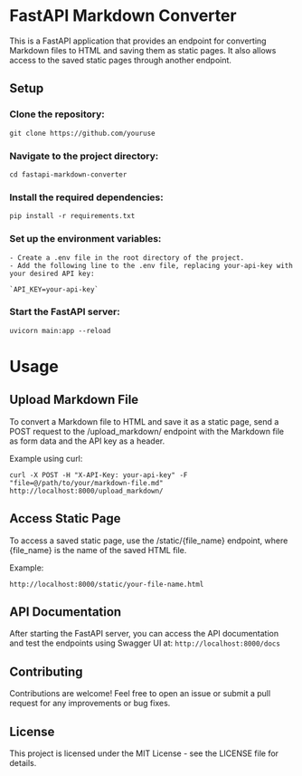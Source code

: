 # FastAPI Markdown Converter

This is a FastAPI application that provides an endpoint for converting Markdown files to HTML and saving them as static pages. It also allows access to the saved static pages through another endpoint.

## Setup
### Clone the repository:

`git clone https://github.com/youruse`

### Navigate to the project directory:

`cd fastapi-markdown-converter`

### Install the required dependencies:

`pip install -r requirements.txt`

### Set up the environment variables:

    - Create a .env file in the root directory of the project.
    - Add the following line to the .env file, replacing your-api-key with your desired API key:

    `API_KEY=your-api-key`

### Start the FastAPI server:

`uvicorn main:app --reload`

# Usage
## Upload Markdown File

To convert a Markdown file to HTML and save it as a static page, send a POST request to the /upload_markdown/ endpoint with the Markdown file as form data and the API key as a header.

Example using curl:

`curl -X POST -H "X-API-Key: your-api-key" -F "file=@/path/to/your/markdown-file.md" http://localhost:8000/upload_markdown/`

## Access Static Page

To access a saved static page, use the /static/{file_name} endpoint, where {file_name} is the name of the saved HTML file.

Example:

`http://localhost:8000/static/your-file-name.html`

## API Documentation

After starting the FastAPI server, you can access the API documentation and test the endpoints using Swagger UI at:
`http://localhost:8000/docs`

## Contributing

Contributions are welcome! Feel free to open an issue or submit a pull request for any improvements or bug fixes.

## License

This project is licensed under the MIT License - see the LICENSE file for details.